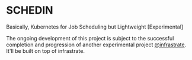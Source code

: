 # SCHEDIN

Basically, Kubernetes for Job Scheduling but Lightweight [Experimental]

The ongoing development of this project is subject to the successful completion and progression of another experimental project [@infrastrate](https://github.com/infrastrate/infrastrate). It'll be built on top of infrastrate.
